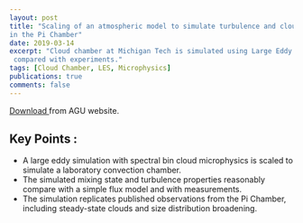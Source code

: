 ```yaml
---
layout: post
title: "Scaling of an atmospheric model to simulate turbulence and cloud microphysics
in the Pi Chamber"
date: 2019-03-14
excerpt: "Cloud chamber at Michigan Tech is simulated using Large Eddy Simulations and
 compared with experiments."
tags: [Cloud Chamber, LES, Microphysics]
publications: true
comments: false
---
```



<a href="https://agupubs.onlinelibrary.wiley.com/doi/full/10.1029/2019MS001670" class="btn btn-success"> Download </a>
from AGU website.

## Key Points :
* A large eddy simulation with spectral bin cloud microphysics is scaled to
simulate a laboratory convection chamber.
* The simulated mixing state and turbulence properties reasonably compare with a
simple flux model and with measurements.
* The simulation replicates published observations from the Pi Chamber, including
steady-state clouds and size distribution broadening.

